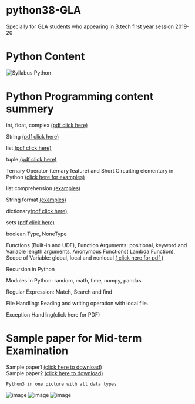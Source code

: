 # python38-GLA
Specially for GLA students who appearing in B.tech first year session 2019-20

# Python Content
![Syllabus Python](https://user-images.githubusercontent.com/15958589/72918043-00a79880-3d6b-11ea-9280-c131964d56dc.png)

# Python Programming content summery

int, float, complex [(pdf click here)](http://amirkhan1092.c1.biz/integer.pdf)

String [(pdf click here)](http://www.amirkhan1092.c1.biz/string.pdf)

list [(pdf click here)](http://www.amirkhan1092.c1.biz/list.pdf)

tuple [(pdf click here)](http://www.amirkhan1092.c1.biz/tuple.pdf) 

Ternary Operator (ternary feature) and Short Circuiting elementary in Python [(click here for examples)](https://github.com/amirkhan1092/python38-GLA/blob/master/short_circuitry.py)

list comprehension [(examples)](https://github.com/amirkhan1092/python38-GLA/blob/master/list_comprehension.py)

String format [(examples)](https://github.com/amirkhan1092/python38-GLA/blob/master/string_format.py)

dictionary[(pdf click here)](http://amirkhan1092.c1.biz/dict.pdf) 

sets [(pdf click here)](http://amirkhan1092.c1.biz/set.pdf)  

boolean Type, NoneType 

Functions (Built-in and UDF),
Function Arguments: positional,
keyword and Variable length arguments,
Anonymous Functions( Lambda Function),
Scope of Variable: global, local and nonlocal 
[( click here for pdf )](http://amirkhan1092.c1.biz/function.pdf)


Recursion in Python 

Modules in Python: 
random, 
math, 
time, 
numpy, 
pandas. 

Regular Expression: Match, Search and find

File Handling: Reading and writing operation with local file.

Exception Handling(click here for PDF)


# Sample paper for Mid-term Examination  
Sample paper1 [(click here to download)](http://amirkhan1092.c1.biz/sample-paper1.pdf)           
Sample paper2 [(click here to download)](http://amirkhan1092.c1.biz/sample-paper2.pdf)

```
Python3 in one picture with all data types 
```
    
![image](https://user-images.githubusercontent.com/15958589/72918999-a8719600-3d6c-11ea-8270-7f2362843855.png)
![image](https://user-images.githubusercontent.com/15958589/72919090-da82f800-3d6c-11ea-8dff-836c9bd368ec.png)
![image](https://user-images.githubusercontent.com/15958589/72919151-f6869980-3d6c-11ea-947b-4c6039725476.png)

